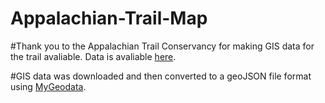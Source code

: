 # Appalachian-Trail-Map

#Thank you to the Appalachian Trail Conservancy for making GIS data for the trail avaliable. Data is avaliable [here](http://appalachiantrail.org/home/explore-the-trail/gis-data "To the Appalachian Trail Conservancy"). 

#GIS data was downloaded and then converted to a geoJSON file format using [MyGeodata](https://mygeodata.cloud/converter/shp-to-geojson "MyGeodata").